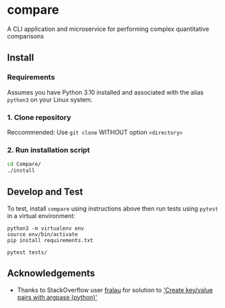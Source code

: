 # compare
A CLI application and microservice for performing complex quantitative comparisons 

## Install
### Requirements
Assumes you have Python 3.10 installed and associated with the alias `python3` on your Linux system.
### 1. Clone repository 
Reccommended: Use `git clone` WITHOUT option `<directory>`
### 2. Run installation script

```bash
cd Compare/
./install
```
## Develop and Test
To test, install `compare` using instructions above then run tests using `pytest` in a virtual environment:

```
python3 -m virtualenv env
source env/bin/activate
pip install requirements.txt

pytest tests/
```

## Acknowledgements
- Thanks to StackOverflow user [fralau](https://stackoverflow.com/users/4334041/fralau) for solution to ['Create key/value pairs with argpase (python)'](https://stackoverflow.com/a/52014520)
